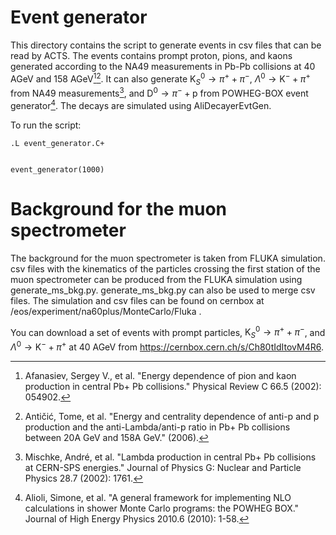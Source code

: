 # Event generator
This directory contains the script to generate events in csv files that can be read by ACTS. The events contains prompt proton, pions, and kaons generated according to the NA49 measurements in Pb-Pb collisions at 40 AGeV and 158 AGeV[^1][^2]. It can also generate $\text{K}^0_S \rightarrow \pi^+ + \pi^-$, $\Lambda^0 \rightarrow \text{K}^- + \pi^+$ from NA49 measurements[^3], and $\text{D}^0 \rightarrow \pi^- + \text{p}$ from  POWHEG-BOX event generator[^4]. The decays are simulated using AliDecayerEvtGen. 

To run the script:

```
.L event_generator.C+


event_generator(1000)
```

# Background for the muon spectrometer
The background for the muon spectrometer is taken from FLUKA simulation. csv files with the kinematics of the particles crossing the first station of the muon spectrometer can be produced from the FLUKA simulation using generate_ms_bkg.py. generate_ms_bkg.py can also be used to merge csv files.
The simulation and csv files can be found on cernbox at /eos/experiment/na60plus/MonteCarlo/Fluka .


You can download a set of events with prompt particles, $\text{K}^0_S \rightarrow \pi^+ + \pi^-$, and $\Lambda^0 \rightarrow \text{K}^- + \pi^+$ at 40 AGeV from https://cernbox.cern.ch/s/Ch80tIdItovM4R6.

[^1]: Afanasiev, Sergey V., et al. "Energy dependence of pion and kaon production in central Pb+ Pb collisions." Physical Review C 66.5 (2002): 054902.
[^2]: Antičić, Tome, et al. "Energy and centrality dependence of anti-p and p production and the anti-Lambda/anti-p ratio in Pb+ Pb collisions between 20A GeV and 158A GeV." (2006).
[^3]: Mischke, André, et al. "Lambda production in central Pb+ Pb collisions at CERN-SPS energies." Journal of Physics G: Nuclear and Particle Physics 28.7 (2002): 1761.
[^4]: Alioli, Simone, et al. "A general framework for implementing NLO calculations in shower Monte Carlo programs: the POWHEG BOX." Journal of High Energy Physics 2010.6 (2010): 1-58.